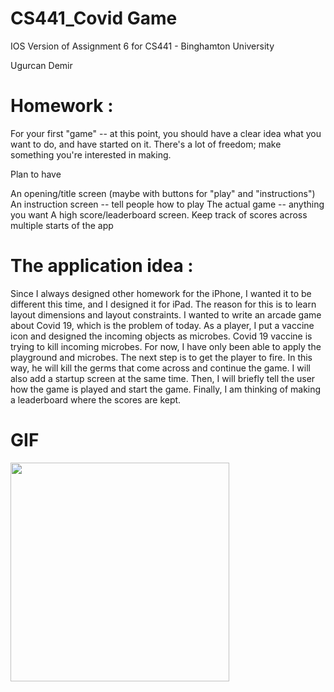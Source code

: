 # CS441_Covid Game

IOS Version of Assignment 6 for CS441 - Binghamton University

Ugurcan Demir

# Homework : 

For your first "game" -- at this point, you should have a clear idea what you want to do, and have started on it.  There's a lot of freedom; make something you're interested in making.

Plan to have

An opening/title screen (maybe with buttons for "play" and "instructions")
An instruction screen -- tell people how to play
The actual game -- anything you want
A high score/leaderboard screen.  Keep track of scores across multiple starts of the app


# The application idea : 
 
 
 Since I always designed other homework for the iPhone, I wanted it to be different this time, and I designed it for iPad. The reason for this is to learn layout dimensions and layout constraints.
 I wanted to write an arcade game about Covid 19, which is the problem of today. As a player, I put a vaccine icon and designed the incoming objects as microbes. Covid 19 vaccine is trying to kill incoming microbes. For now, I have only been able to apply the playground and microbes. The next step is to get the player to fire. In this way, he will kill the germs that come across and continue the game.
 I will also add a startup screen at the same time. Then, I will briefly tell the user how the game is played and start the game. Finally, I am thinking of making a leaderboard where the scores are kept.
 
 

  
# GIF

<img src="http://g.recordit.co/VaCIQHWY4a.gif" width=350><br>
